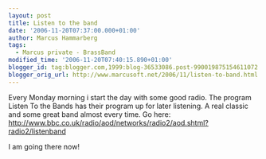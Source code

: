 ```yaml
---
layout: post
title: Listen to the band
date: '2006-11-20T07:37:00.000+01:00'
author: Marcus Hammarberg
tags:
  - Marcus private - BrassBand
modified_time: '2006-11-20T07:40:15.890+01:00'
blogger_id: tag:blogger.com,1999:blog-36533086.post-990019875154611072
blogger_orig_url: http://www.marcusoft.net/2006/11/listen-to-band.html
---
```


Every Monday morning i start the day with some good radio. The
program Listen To the Bands has their program up for later listening. A
real classic and some great band almost every time. Go here:
<http://www.bbc.co.uk/radio/aod/networks/radio2/aod.shtml?radio2/listenband>

I am going there now!
